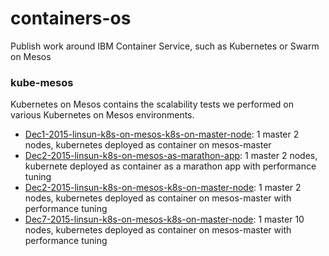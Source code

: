 # containers-os 
Publish work around IBM Container Service, such as Kubernetes or Swarm on Mesos

### kube-mesos
Kubernetes on Mesos contains the scalability tests we performed on various Kubernetes on Mesos environments.

- [Dec1-2015-linsun-k8s-on-mesos-k8s-on-master-node](kube-mesos/Dec1-2015-linsun-k8s-on-mesos-k8s-on-master-node): 1 master 2 nodes, kubernetes deployed as container on mesos-master
- [Dec2-2015-linsun-k8s-on-mesos-as-marathon-app](kube-mesos/Dec2-2015-linsun-k8s-on-mesos-as-marathon-app): 1 master 2 nodes, kubernete deployed as container as a marathon app with performance tuning
- [Dec2-2015-linsun-k8s-on-mesos-k8s-on-master-node](kube-mesos/Dec2-2015-linsun-k8s-on-mesos-k8s-on-master-node): 1 master 2 nodes, kubernetes deployed as container on mesos-master with performance tuning
- [Dec7-2015-linsun-k8s-on-mesos-k8s-on-master-node](kube-mesos/Dec7-2015-linsun-k8s-on-mesos-k8s-on-master-node): 1 master 10 nodes, kubernetes deployed as container on mesos-master with performance tuning
